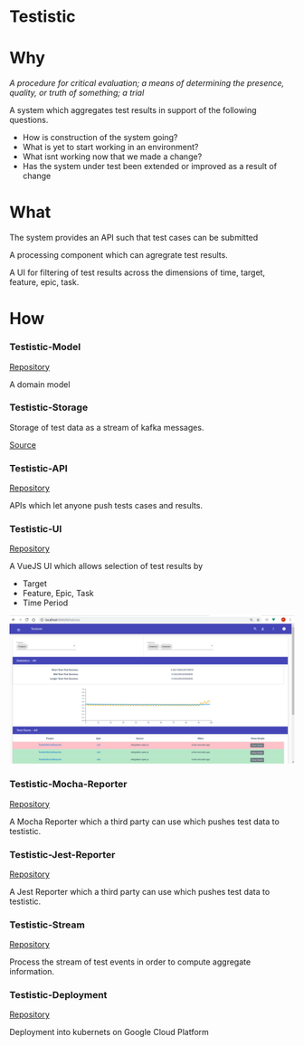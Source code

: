 # Testistic

# Why
*A procedure for critical evaluation; a means of determining the presence, quality, or truth of something; a trial*

A system which aggregates test results in support of the following questions.
- How is construction of the system going?
- What is yet to start working in an environment?
- What isnt working now that we made a change?
- Has the system under test been extended or improved as a result of change

# What

The system provides an API such that test cases can be submitted

A processing component which can agregrate test results.

A UI for filtering of test results across the dimensions of time, target, feature, epic, task.

# How

### Testistic-Model
[Repository](http://bayeslife.github.com/testistic-model)

A domain model

### Testistic-Storage
Storage of test data as a stream of kafka messages.

[Source](http://bayeslife.github.com/testability-storage)

### Testistic-API

[Repository](https://github.com/bayeslife/testistic-api)

APIs which let anyone push tests cases and results.

### Testistic-UI

[Repository](https://github.com/bayeslife/testistic-ui)

A VueJS UI which allows selection of test results by
- Target
- Feature, Epic, Task
- Time Period

![A screenshot](./testistic-ui.png)

### Testistic-Mocha-Reporter
[Repository](https://github.com/bayeslife/testistic-mocha-reporter)

A Mocha Reporter which a third party can use which pushes test data to testistic.

### Testistic-Jest-Reporter
[Repository](https://github.com/bayeslife/testistic-jest-reporter)

A Jest Reporter which a third party can use which pushes test data to testistic.

### Testistic-Stream
[Repository](https://github.com/bayeslife/testistic-stream)

Process the stream of test events in order to compute aggregate information.

### Testistic-Deployment
[Repository](https://github.com/bayeslife/testistic-deployment)

Deployment into kubernets on Google Cloud Platform
